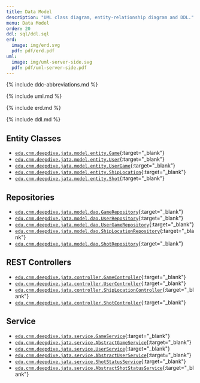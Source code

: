 ```yaml
---
title: Data Model
description: "UML class diagram, entity-relationship diagram and DDL."
menu: Data Model
order: 20
ddl: sql/ddl.sql
erd:
  image: img/erd.svg
  pdf: pdf/erd.pdf
uml:
  image: img/uml-server-side.svg
  pdf: pdf/uml-server-side.pdf
---
```


{% include ddc-abbreviations.md %}

{% include uml.md %}

{% include erd.md %}

{% include ddl.md %}

## Entity Classes
- [`edu.cnm.deepdive.jata.model.entity.Game`](https://github.com/ddc-java-17/jata-service/blob/main/src/main/java/edu/cnm/deepdive/jata/model/entity/Game.java){:target="_blank"}
- [`edu.cnm.deepdive.jata.model.entity.User`](https://github.com/ddc-java-17/jata-service/blob/main/src/main/java/edu/cnm/deepdive/jata/model/entity/User.java){:target="_blank"}
- [`edu.cnm.deepdive.jata.model.entity.UserGame`](https://github.com/ddc-java-17/jata-service/blob/main/src/main/java/edu/cnm/deepdive/jata/model/entity/UserGame.java){:target="_blank"}
- [`edu.cnm.deepdive.jata.model.entity.ShipLocation`](https://github.com/ddc-java-17/jata-service/blob/main/src/main/java/edu/cnm/deepdive/jata/model/entity/ShipLocation.java){:target="_blank"}
- [`edu.cnm.deepdive.jata.model.entity.Shot`](https://github.com/ddc-java-17/jata-service/blob/main/src/main/java/edu/cnm/deepdive/jata/model/entity/Shot.java){:target="_blank"}

## Repositories
- [`edu.cnm.deepdive.jata.model.dao.GameRepository`](https://github.com/ddc-java-17/jata-service/blob/main/src/main/java/edu/cnm/deepdive/jata/model/dao/GameRepository.java){:target="_blank"}
- [`edu.cnm.deepdive.jata.model.dao.UserRepository`](https://github.com/ddc-java-17/jata-service/blob/main/src/main/java/edu/cnm/deepdive/jata/model/dao/UserRepository.java){:target="_blank"}
- [`edu.cnm.deepdive.jata.model.dao.UserGameRepository`](https://github.com/ddc-java-17/jata-service/blob/main/src/main/java/edu/cnm/deepdive/jata/model/dao/UserGameRepository.java){:target="_blank"}
- [`edu.cnm.deepdive.jata.model.dao.ShipLocationRepository`](https://github.com/ddc-java-17/jata-service/blob/main/src/main/java/edu/cnm/deepdive/jata/model/dao/ShipLocationRepository.java){:target="_blank"}
- [`edu.cnm.deepdive.jata.model.dao.ShotRepository`](https://github.com/ddc-java-17/jata-service/blob/main/src/main/java/edu/cnm/deepdive/jata/model/dao/ShotRepository.java){:target="_blank"}


## REST Controllers
- [`edu.cnm.deepdive.jata.controller.GameController`](https://github.com/ddc-java-17/jata-service/blob/main/src/main/java/edu/cnm/deepdive/jata/controller/GameController.java){:target="_blank"}
- [`edu.cnm.deepdive.jata.controller.UserController`](https://github.com/ddc-java-17/jata-service/blob/main/src/main/java/edu/cnm/deepdive/jata/controller/UserController.java){:target="_blank"}
- [`edu.cnm.deepdive.jata.controller.ShipLocationController`](https://github.com/ddc-java-17/jata-service/blob/main/src/main/java/edu/cnm/deepdive/jata/controller/ShipLocationController.java){:target="_blank"}
- [`edu.cnm.deepdive.jata.controller.ShotController`](https://github.com/ddc-java-17/jata-service/blob/main/src/main/java/edu/cnm/deepdive/jata/controller/ShotController.java){:target="_blank"}

## Service
- [`edu.cnm.deepdive.jata.service.GameService`](https://github.com/ddc-java-17/jata-service/blob/main/src/main/java/edu/cnm/deepdive/jata/service/GameService.java){:target="_blank"}
- [`edu.cnm.deepdive.jata.service.AbstractGameService`](https://github.com/ddc-java-17/jata-service/blob/main/src/main/java/edu/cnm/deepdive/jata/service/AbstractGameService.java){:target="_blank"}
- [`edu.cnm.deepdive.jata.service.UserService`](https://github.com/ddc-java-17/jata-service/blob/main/src/main/java/edu/cnm/deepdive/jata/service/UserService.java){:target="_blank"}
- [`edu.cnm.deepdive.jata.service.AbstractUserService`](https://github.com/ddc-java-17/jata-service/blob/main/src/main/java/edu/cnm/deepdive/jata/service/AbstractUserService.java){:target="_blank"}
- [`edu.cnm.deepdive.jata.service.ShotStatusService`](https://github.com/ddc-java-17/jata-service/blob/main/src/main/java/edu/cnm/deepdive/jata/service/ShotStatusService.java){:target="_blank"}
- [`edu.cnm.deepdive.jata.service.AbstractShotStatusService`](https://github.com/ddc-java-17/jata-service/blob/main/src/main/java/edu/cnm/deepdive/jata/service/AbstractShotStatusService.java){:target="_blank"}

